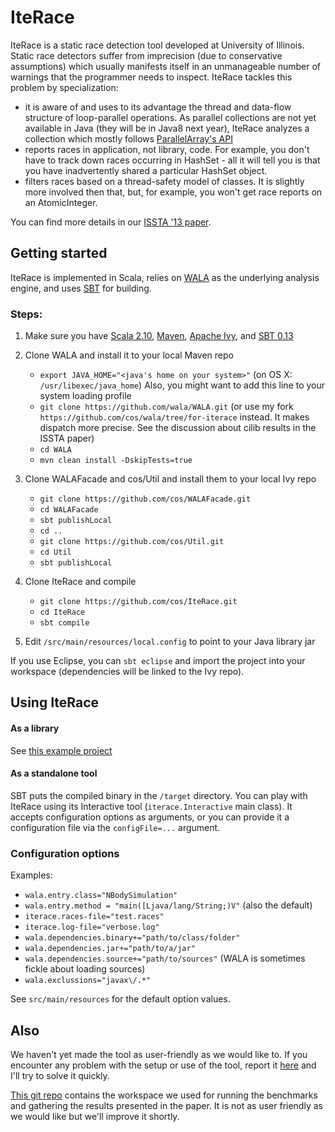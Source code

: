 # IteRace

IteRace is a static race detection tool developed at University of Illinois. 
Static race detectors suffer from imprecision (due to conservative assumptions) which usually manifests itself in an unmanageable number of warnings that the programmer needs to inspect.
IteRace tackles this problem by specialization:
 - it is aware of and uses to its advantage the thread and data-flow structure of loop-parallel operations. As parallel collections are not yet available in Java (they will be in Java8 next year), IteRace analyzes a collection which mostly follows [ParallelArray's API](http://gee.cs.oswego.edu/dl/concurrency-interest/index.html)
 - reports races in application, not library, code. For example, you don't have to track down races occurring in HashSet - all it will tell you is that you have inadvertently shared a particular HashSet object.   
 - filters races based on a thread-safety model of classes. It is slightly more involved then that, but, for example, you won't get race reports on an AtomicInteger.

You can find more details in our [ISSTA '13 paper](http://publish.illinois.edu/cos/files/2013/08/IteRace-ISSTA-13.pdf).

## Getting started

IteRace is implemented in Scala, relies on [WALA](http://wala.sourceforge.net/wiki/index.php/Main_Page) as the underlying analysis engine, and uses [SBT](http://www.scala-sbt.org) for building.

### Steps:

1. Make sure you have [Scala 2.10](http://www.scala-lang.org/download/), [Maven](http://maven.apache.org/download.cgi), [Apache Ivy](http://ant.apache.org/ivy/download.cgi), and [SBT 0.13](http://www.scala-sbt.org/release/docs/Getting-Started/Setup.html) 

2. Clone WALA and install it to your local Maven repo
    - `export JAVA_HOME="<java's home on your system>"` (on OS X: `/usr/libexec/java_home`) Also, you might want to add this line to your system loading profile
    - `git clone https://github.com/wala/WALA.git` (or use my fork `https://github.com/cos/wala/tree/for-iterace` instead. It makes dispatch more precise. See the discussion about cilib results in the ISSTA paper)
    - `cd WALA`
    - `mvn clean install -DskipTests=true` 
    
3. Clone WALAFacade and cos/Util and install them to your local Ivy repo
    - `git clone https://github.com/cos/WALAFacade.git`
    - `cd WALAFacade`
    - `sbt publishLocal`
    - `cd ..`
    - `git clone https://github.com/cos/Util.git`
    - `cd Util`
    - `sbt publishLocal`
    
4. Clone IteRace and compile
    - `git clone https://github.com/cos/IteRace.git`
    - `cd IteRace`
    - `sbt compile`

5. Edit `/src/main/resources/local.config` to point to your Java library jar
  
If you use Eclipse, you can `sbt eclipse` and import the project into your workspace (dependencies will be linked to the Ivy repo).

## Using IteRace

#### As a library

See [this example project](https://github.com/cos/IteRace-example-client)

#### As a standalone tool

SBT puts the compiled binary in the `/target` directory. You can play with IteRace using its Interactive tool (`iterace.Interactive` main class). It accepts configuration options as arguments, or you can provide it a configuration file via the `configFile=...` argument.


### Configuration options

Examples:
- `wala.entry.class="NBodySimulation"`
- `wala.entry.method = "main([Ljava/lang/String;)V"` (also the default)
- `iterace.races-file="test.races"`
- `iterace.log-file="verbose.log"`
- `wala.dependencies.binary+="path/to/class/folder"`
- `wala.dependencies.jar+="path/to/a/jar"`
- `wala.dependencies.source+="path/to/sources"` (WALA is sometimes fickle about loading sources)
- `wala.exclussions="javax\/.*"`

See `src/main/resources` for the default option values.


## Also

We haven't yet made the tool as user-friendly as we would like to. If you encounter any problem with the setup or use of the tool, report it [here](https://github.com/cos/IteRace/issues) and I'll try to solve it quickly.

[This git repo](https://github.com/cos/workspace-iterace) contains the workspace we used for running the benchmarks and gathering the results presented in the paper. It is not as user friendly as we would like but we'll improve it shortly.

